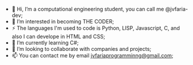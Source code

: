 - 👋 Hi, I’m a computational engineering student, you can call me @jvfaria-dev;
- 👀 I’m interested in becoming THE CODER;
- ⚡ The languages I'm used to code is Python, LISP, Javascript, C, and also I can develope in HTML and CSS;
- 🌱 I’m currently learning C#;
- 💞️ I’m looking to collaborate with companies and projects;
- 📫 You can contact me by email jvfariaprogramminng@gmail.com;

<!---
jvfaria-dev/jvfaria-dev is a ✨ special ✨ repository because its `README.md` (this file) appears on your GitHub profile.
You can click the Preview link to take a look at your changes.
--->
